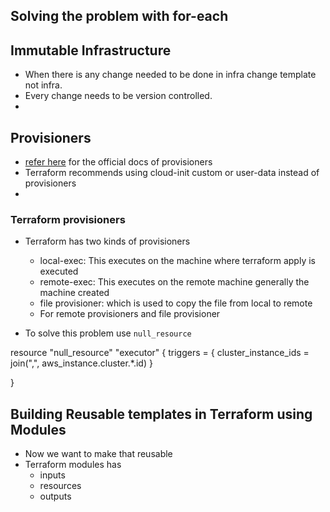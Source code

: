 Solving the problem with for-each
----------------------------------

Immutable Infrastructure
------------------------
* When there is any change needed to be done in infra change template not infra.
* Every change needs to be version controlled.
* 


Provisioners
-----------

* [refer here](https://developer.hashicorp.com/terraform/language/resources/provisioners/syntax) for the official docs of provisioners
* Terraform recommends using cloud-init custom or user-data instead of provisioners
* 


### Terraform provisioners
* Terraform has two kinds of provisioners 
   * local-exec: This executes on the machine where terraform apply is executed
   * remote-exec: This executes on the remote machine generally the machine created
   * file provisioner: which is used to copy the file from local to remote
   * For remote provisioners and file provisioner


* To solve this problem use `null_resource`

resource "null_resource" "executor" {
    triggers = {
    cluster_instance_ids = join(",", aws_instance.cluster.*.id)
  }

}

Building Reusable templates in Terraform using Modules
---------------------------------------------------------

* Now we want to make that reusable
* Terraform modules has
   * inputs 
   * resources
   * outputs
